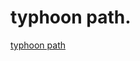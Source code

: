 # typhoon path.

[typhoon path](https://earth.nullschool.net/#current/wind/surface/level/orthographic=-247.33,17.87,3000/loc=-28.385,31.282)
